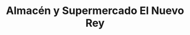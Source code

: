 ---
title: "Almacén y Supermercado El Nuevo Rey"
url: /la-concepcion/almacen-y-supermercado-el-nuevo-rey/
shop: comodidad
---